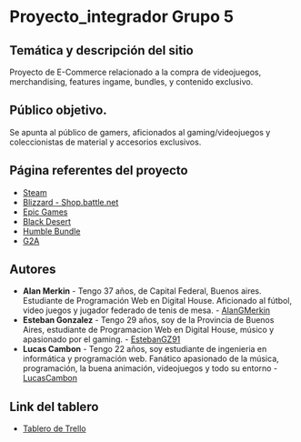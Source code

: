 # Proyecto_integrador Grupo 5 

## Temática y descripción del sitio

Proyecto de E-Commerce relacionado a la compra de videojuegos, merchandising, features ingame, bundles, y contenido exclusivo.

## Público objetivo.

Se apunta al público de gamers, aficionados al gaming/videojuegos y coleccionistas de material y accesorios exclusivos.

## Página referentes del proyecto

* [Steam](https://store.steampowered.com/) 
* [Blizzard - Shop.battle.net](https://us.shop.battle.net/en-us) 
* [Epic Games](https://www.epicgames.com/store/en-US/) 
* [Black Desert](https://payment.sea.playblackdesert.com/Pay/Package/) 
* [Humble Bundle](https://www.humblebundle.com/store?hmb_source=navbar)
* [G2A](https://www.g2a.com/)

## Autores

* **Alan Merkin** - Tengo 37 años, de Capital Federal, Buenos aires. Estudiante de Programación Web en Digital House. Aficionado al fútbol, video juegos y jugador federado de tenis de mesa. - [AlanGMerkin](https://github.com/AlanGMerkin)
* **Esteban Gonzalez** - Tengo 29 años, soy de la Provincia de Buenos Aires, estudiante de Programacion Web en Digital House, músico y apasionado por el gaming. - [EstebanGZ91](https://github.com/EstebanGZ91)
* **Lucas Cambon** - Tengo 22 años, soy estudiante de ingenieria en informática y programación web. Fanático apasionado de la música, programación, la buena animación, videojuegos y todo su entorno - [LucasCambon](https://github.com/LucasCambon)

## Link del tablero

* [Tablero de Trello](https://trello.com/b/9yGaanli/proyecto-integrador-grupo-5)


